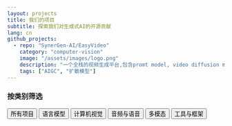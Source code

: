 ```yaml
---
layout: projects
title: 我们的项目
subtitle: 探索我们对生成式AI的开源贡献
lang: cn
github_projects:
  - repo: "SynerGen-AI/EasyVideo"
    category: "computer-vision"
    image: "/assets/images/logo.png"
    description: "一个全栈的视频生成平台,包含promt model, video diffusion model等模块"
    tags: ["AIGC", "扩散模型"]
---
```


<div class="projects-page">
  <div class="projects-filter">
    <h3>按类别筛选</h3>
    <div class="filter-buttons">
      <button class="filter-btn active" data-filter="all">所有项目</button>
      <button class="filter-btn" data-filter="language-models">语言模型</button>
      <button class="filter-btn" data-filter="computer-vision">计算机视觉</button>
      <button class="filter-btn" data-filter="audio">音频与语音</button>
      <button class="filter-btn" data-filter="multimodal">多模态</button>
      <button class="filter-btn" data-filter="tools">工具与框架</button>
    </div>
  </div>

  <div class="projects-grid" id="projects-grid">
    <!-- GitHub项目将通过JavaScript动态加载 -->
  </div>

  <!-- GitHub项目数据 -->
  <script type="application/json" id="github-projects-data">
  {{ page.github_projects | jsonify }}
  </script>
  
  <script src="{{ '/assets/js/cache-manager.js' | relative_url }}"></script>
<script src="{{ '/assets/js/cache-monitor.js' | relative_url }}"></script>
<script src="{{ '/js/projects.js' | relative_url }}"></script>

  <div class="no-projects" style="display: none;">
    <p>所选类别中没有找到项目。</p>
  </div>
</div>


<!-- 引入项目页面专用样式 -->
<link rel="stylesheet" href="{{ '/css/projects.css' | relative_url }}">